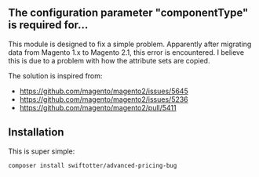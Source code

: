 ## The configuration parameter "componentType" is required for...

This module is designed to fix a simple problem. Apparently after migrating data from Magento 1.x to Magento 2.1, this error is encountered. I believe this is due to a problem with how the attribute sets are copied.

The solution is inspired from:
 - https://github.com/magento/magento2/issues/5645
 - https://github.com/magento/magento2/issues/5236
 - https://github.com/magento/magento2/pull/5411
 
## Installation

This is super simple:

```
composer install swiftotter/advanced-pricing-bug
```